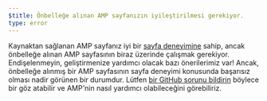 ```yaml
---
$title: Önbelleğe alınan AMP sayfanızın iyileştirilmesi gerekiyor.
type: error
---
```


Kaynaktan sağlanan AMP sayfanız iyi bir [sayfa deneyimine](https://developers.google.com/search/docs/guides/page-experience) sahip, ancak önbelleğe alınan AMP sayfasının biraz üzerinde çalışmak gerekiyor. Endişelenmeyin, geliştirmenize yardımcı olacak bazı önerilerimiz var! Ancak, önbelleğe alınmış bir AMP sayfasının sayfa deneyimi konusunda başarısız olması nadir görünen bir durumdur. Lütfen [bir GitHub sorunu bildirin](https://github.com/ampproject/amphtml/issues/new?assignees=&labels=Type:+Page+experience&template=page-experience.md&title=Page+experience+issue) böylece bir göz atabilir ve AMP'nin nasıl yardımcı olabileceğini görebiliriz.
